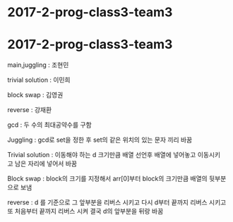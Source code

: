 # 2017-2-prog-class3-team3

# 2017-2-prog-class3-team3

  
<Distribution>

 main,juggling : 조현민

 trivial solution : 이민희

 block swap : 김영권

 reverse : 강재환
 
  
<Function descriptions>
  
 gcd : 두 수의 최대공약수를 구함
 
 Juggling : gcd로 set을 정한 후 set의 같은 위치의 있는 문자 끼리 바꿈
   
 Trivial solution : 이동해야 하는 d 크기만큼 배열 선언후 배열에 넣어놓고 이동시키고 남은 자리에 넣어서 바꿈     
 
 Block swap : block의 크기를 지정해서 arr[0]부터 block의 크기만큼 배열의 뒷부분으로 보냄

 reverse : d 를 기준으로 그 앞부분을 리버스 시키고 다시 d부터 끝까지 리버스 시키고 또 처음부터 끝까지 리버스 시켜 결국 d의 앞부분을 뒤랑 바꿈
 
